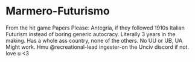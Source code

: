# Marmero-Futurismo
From the hit game Papers Please: Antegria, if they followed 1910s Italian Futurism instead of boring generic autocracy. Literally 3 years in the making. Has a whole ass country, none of the others. No UU or UB, UA Might work. Hmu @recreational-lead ingester-on the Unciv discord if not. 
love u <3
